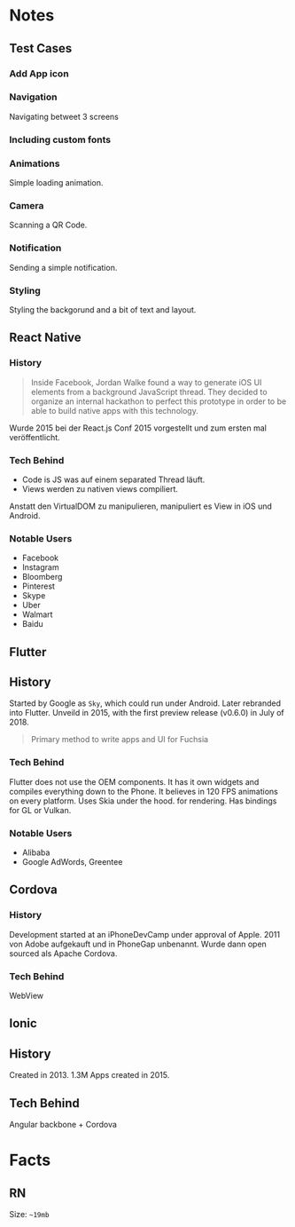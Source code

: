 # Notes

## Test Cases

### Add App icon

###  Navigation
Navigating betweet 3 screens

### Including custom fonts

### Animations
Simple loading animation.

### Camera
Scanning a QR Code.

### Notification
Sending a simple notification.

### Styling
Styling the backgorund and a bit of text and layout.

## React Native

### History

> Inside Facebook, Jordan Walke found a way to generate iOS UI elements from a background JavaScript thread. They decided to organize an internal hackathon to perfect this prototype in order to be able to build native apps with this technology.

Wurde 2015 bei der React.js Conf 2015 vorgestellt und zum ersten mal veröffentlicht.

### Tech Behind

* Code is JS was auf einem separated Thread läuft.
* Views werden zu nativen views compiliert.

Anstatt den VirtualDOM zu manipulieren, manipuliert es View in iOS und Android.

### Notable Users

* Facebook
* Instagram
* Bloomberg
* Pinterest
* Skype
* Uber
* Walmart
* Baidu

## Flutter

## History

Started by Google as `Sky`, which could run under Android.
Later rebranded into Flutter. Unveild in 2015, with the first preview release (v0.6.0) in July of 2018.

> Primary method to write apps and UI for Fuchsia

### Tech Behind

Flutter does not use the OEM components. It has it own widgets and compiles everything down to the Phone. It believes in 120 FPS animations on every platform. Uses Skia under the hood. for rendering. Has bindings for GL or Vulkan.

### Notable Users

* Alibaba
* Google AdWords, Greentee

## Cordova

### History

Development started at an iPhoneDevCamp under approval of Apple. 2011 von Adobe aufgekauft und in PhoneGap unbenannt. Wurde dann open sourced als Apache Cordova.

### Tech Behind

WebView

## Ionic

## History

Created in 2013. 1.3M Apps created in 2015.

## Tech Behind

Angular backbone + Cordova

# Facts

## RN

Size: `~19mb`